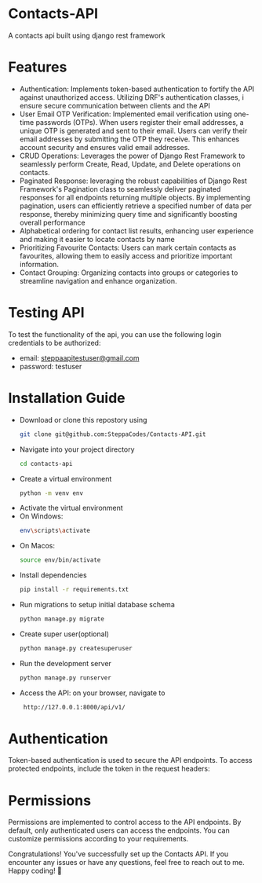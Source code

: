 # Contacts-API
A contacts api built using django rest framework

# Features 
- Authentication: Implements token-based authentication to fortify the API against unauthorized access. Utilizing DRF's authentication classes, i ensure secure communication between clients and the API
- User Email OTP Verification: Implemented email verification using one-time passwords (OTPs). When users register their email addresses, a unique OTP is generated and sent to their email. Users can verify their email addresses by submitting the OTP they receive. This enhances account security and ensures valid email addresses.
- CRUD Operations: Leverages the power of Django Rest Framework to seamlessly perform Create, Read, Update, and Delete operations on contacts.
- Paginated Response: leveraging the robust capabilities of Django Rest Framework's Pagination class to seamlessly deliver paginated responses for all endpoints returning multiple objects. By implementing pagination, users can efficiently retrieve a specified number of data per response, thereby minimizing query time and significantly boosting overall performance
- Alphabetical ordering for contact list results, enhancing user experience and making it easier to locate contacts by name
- Prioritizing Favourite Contacts: Users can mark certain contacts as favourites, allowing them to easily access and prioritize important information.
- Contact Grouping: Organizing contacts into groups or categories to streamline navigation and enhance organization.
  
# Testing API
To test the functionality of the api, you can use the following login credentials to be authorized:
- email: steppaapitestuser@gmail.com
- password: testuser
# Installation Guide

- Download or clone this repostory using
  ```sh
  git clone git@github.com:SteppaCodes/Contacts-API.git
- Navigate into your project directory
  ```sh
  cd contacts-api
- Create a virtual environment
  ```sh
  python -m venv env
- Activate the virtual environment
- On Windows:
  ```sh
  env\scripts\activate
- On Macos:
  ```sh 
  source env/bin/activate
- Install dependencies
  ```sh
  pip install -r requirements.txt
- Run migrations to setup initial database schema
  ```sh
  python manage.py migrate
- Create super user(optional)
  ```sh
  python manage.py createsuperuser
- Run the development server
  ```sh
  python manage.py runserver
- Access the API: on your browser, navigate to
   ``` sh
    http://127.0.0.1:8000/api/v1/

# Authentication
Token-based authentication is used to secure the API endpoints. To access protected endpoints, include the token in the request headers:

# Permissions
Permissions are implemented to control access to the API endpoints. By default, only authenticated users can access the endpoints. You can customize permissions according to your requirements.

Congratulations! You've successfully set up the Contacts API. If you encounter any issues or have any questions, feel free to reach out to me. Happy coding! 🚀
